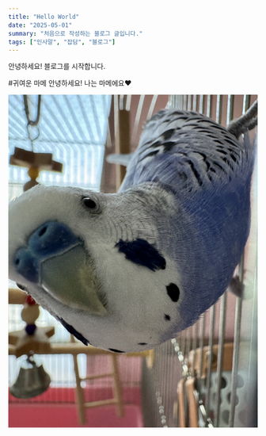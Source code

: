 ```yaml
---
title: "Hello World"
date: "2025-05-01"
summary: "처음으로 작성하는 블로그 글입니다."
tags: ["인사말", "잡담", "블로그"]
---
```


안녕하세요! 블로그를 시작합니다.
  
  
#귀여운 마메 
안녕하세요! 나는 마메에요❤️

![마메](/blog-images/mame.jpeg)